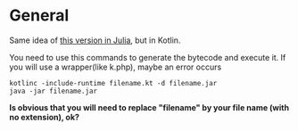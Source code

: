 # General

Same idea of [this version in Julia](https://github.com/andreterceiro/game-of-consecutive-mathematical-operations-julia), but in Kotlin.

You need to use this commands to generate the bytecode and execute it. If you will use a wrapper(like k.php), maybe an error occurs

```
kotlinc -include-runtime filename.kt -d filename.jar
java -jar filename.jar
```

**Is obvious that you will need to replace "filename" by your file name (with no extension), ok?**